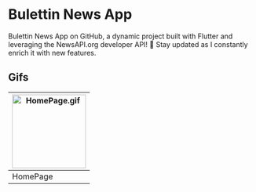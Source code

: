 
<body>

<h1>Bulettin News App</h1>

<p>Bulettin News App on GitHub, a dynamic project built with Flutter and leveraging the NewsAPI.org developer API! 🚀 Stay updated as I constantly enrich it with new features.</p>


## Gifs 
| <img src="https://github.com/Tushar-chadha/news/tree/main/assets/gifs/homepage.gif" alt="HomePage.gif" width="150"> |
|---|
| HomePage | 





